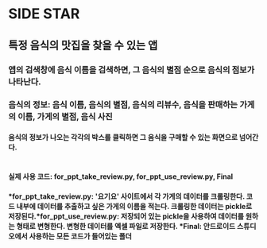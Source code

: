 # SIDE STAR
## 특정 음식의 맛집을 찾을 수 있는 앱
### 앱의 검색창에 음식 이름을 검색하면, 그 음식의 별점 순으로 음식의 점보가 나타난다.
### 음식의 정보: 음식 이름, 음식의 별점, 음식의 리뷰수, 음식을 판매하는 가게의 이름, 가게의 별점, 음식 사진
#### 음식의 정보가 나오는 각각의 박스를 클릭하면 그 음식을 구매할 수 있는 화면으로 넘어간다.  #
  #
#### 실제 사용 코드: for_ppt_take_review.py, for_ppt_use_review.py, Final
#### *for_ppt_take_review.py: '요기요' 사이트에서 각 가게의 데이터를 크롤링한다. 코드 내부에 데이터를 추출하고 싶은 가게의 이름을 적는다. 크롤링한 데이터는 pickle로 저장된다.*for_ppt_use_review.py: 저장되어 있는 pickle을 사용하여 데이터를 원하는 형태로 변형한다. 변형한 데이터를 엑셀 파일로 저장한다. *Final: 안드로이드 스튜디오에서 사용하는 모든 코드가 들어있는 폴더
